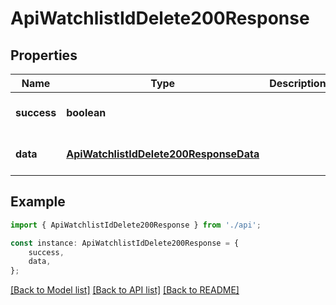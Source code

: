 # ApiWatchlistIdDelete200Response


## Properties

Name | Type | Description | Notes
------------ | ------------- | ------------- | -------------
**success** | **boolean** |  | [optional] [default to undefined]
**data** | [**ApiWatchlistIdDelete200ResponseData**](ApiWatchlistIdDelete200ResponseData.md) |  | [optional] [default to undefined]

## Example

```typescript
import { ApiWatchlistIdDelete200Response } from './api';

const instance: ApiWatchlistIdDelete200Response = {
    success,
    data,
};
```

[[Back to Model list]](../README.md#documentation-for-models) [[Back to API list]](../README.md#documentation-for-api-endpoints) [[Back to README]](../README.md)
